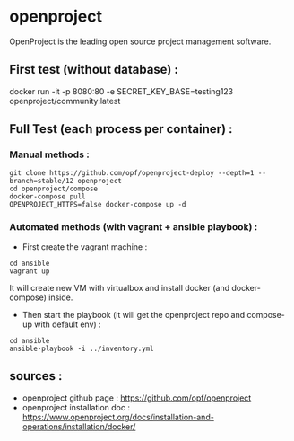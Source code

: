 # openproject 

OpenProject is the leading open source project management software. 

## First test (without database) : 

docker run -it -p 8080:80 -e SECRET_KEY_BASE=testing123 openproject/community:latest

## Full Test (each process per container) :

### Manual methods :

```
git clone https://github.com/opf/openproject-deploy --depth=1 --branch=stable/12 openproject
cd openproject/compose
docker-compose pull
OPENPROJECT_HTTPS=false docker-compose up -d
```

### Automated methods (with vagrant + ansible playbook) : 

- First create the vagrant machine : 
```
cd ansible 
vagrant up
```

It will create new VM with virtualbox and install docker (and docker-compose) inside. 

- Then start the playbook (it will get the openproject repo and compose-up with default env) :
```
cd ansible 
ansible-playbook -i ../inventory.yml
```

## sources :

- openproject github page : https://github.com/opf/openproject
- openproject installation doc : https://www.openproject.org/docs/installation-and-operations/installation/docker/
